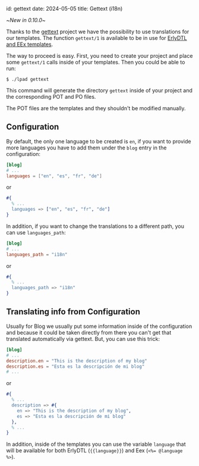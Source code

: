 id: gettext
date: 2024-05-05
title: Gettext (i18n)

~_New in 0.10.0_~

Thanks to the [gettext](https://hexdocs.pm/gettext/) project we have the
possibility to use translations for our templates. The function `gettext/1`
is available to be in use for [ErlyDTL and EEx templates](/docs/templates).

The way to proceed is easy. First, you need to create your project and
place some `gettext/1` calls inside of your templates. Then you could be
able to run:

```
$ ./lpad gettext
```

This command will generate the directory `gettext` inside of your project and
the corresponding POT and PO files.

The POT files are the templates and they shouldn't be modified manually.

## Configuration

By default, the only one language to be created is `en`, if you want to provide
more languages you have to add them under the `blog` entry in the
configuration:

```toml
[blog]
# ...
languages = ["en", "es", "fr", "de"]
```

or

```erlang
#{
  % ...
  languages => ["en", "es", "fr", "de"]
}
```

In addition, if you want to change the translations to a different path, you
can use `languages_path`:

```toml
[blog]
# ...
languages_path = "i18n"
```

or

```erlang
#{
  % ...
  languages_path => "i18n"
}
```

## Translating info from Configuration

Usually for Blog we usually put some information inside of the configuration
and because it could be taken directly from there you can't get that translated
automatically via gettext. But, you can use this trick:

```toml
[blog]
# ...
description.en = "This is the description of my blog"
description.es = "Esta es la descripción de mi blog"
# ...
```

or

```erlang
#{
  % ...
  description => #{
    en => "This is the description of my blog",
    es => "Esta es la descripción de mi blog"
  },
  % ...
}
```

In addition, inside of the templates you can use the variable `language`
that will be available for both ErlyDTL (`{{language}}`) and Eex
(`<%= @language %>`).
